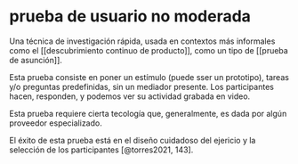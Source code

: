 # prueba de usuario no moderada
Una técnica de investigación rápida, usada en contextos más informales como el [[descubrimiento continuo de producto]], como un tipo de [[prueba de asunción]].

Esta prueba consiste en poner un estímulo (puede sser un prototipo), tareas y/o preguntas predefinidas, sin un mediador presente. Los participantes hacen, responden, y podemos ver su actividad grabada en video.

Esta prueba requiere cierta tecología que, generalmente, es dada por algún proveedor especializado.

El éxito de esta prueba está en el diseño cuidadoso del ejericio y la selección de los participantes [@torres2021, 143].